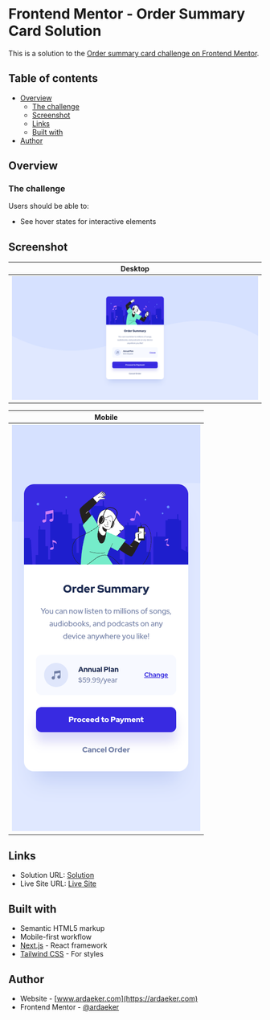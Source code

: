 # Frontend Mentor - Order Summary Card Solution

This is a solution to the [Order summary card challenge on Frontend Mentor](https://www.frontendmentor.io/challenges/order-summary-component-QlPmajDUj).

## Table of contents

- [Overview](#overview)
  - [The challenge](#the-challenge)
  - [Screenshot](#screenshot)
  - [Links](#links)
  - [Built with](#built-with)
- [Author](#author)

## Overview

### The challenge

Users should be able to:

- See hover states for interactive elements

## Screenshot

|                  Desktop                   |
| :----------------------------------------: |
| ![](./public/previews/desktop-preview.png) |

|                  Mobile                   |
| :---------------------------------------: |
| ![](./public/previews/mobile-preview.png) |

## Links

- Solution URL: [Solution]()
- Live Site URL: [Live Site](https://ardaeker-order-summary-card-solution.vercel.app)

## Built with

- Semantic HTML5 markup
- Mobile-first workflow
- [Next.js](https://nextjs.org/) - React framework
- [Tailwind CSS](https://tailwindcss.com) - For styles

## Author

- Website - [www.ardaeker.com](https://ardaeker.com)
- Frontend Mentor - [@ardaeker](https://www.frontendmentor.io/profile/ardaeker)
